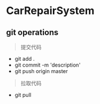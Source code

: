 #  CarRepairSystem
## git operations
> 提交代码
* git add .
* git commit -m 'description'
* git push origin master
> 拉取代码
* git pull